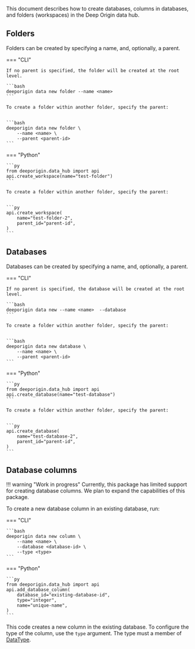This document describes how to create databases, columns in databases, and folders (workspaces) in the Deep Origin data hub.

## Folders

Folders can be created by specifying a name, and, optionally, a parent.

=== "CLI"

    If no parent is specified, the folder will be created at the root level.

    ```bash
    deeporigin data new folder --name <name>  
    ```

    To create a folder within another folder, specify the parent:


    ```bash
    deeporigin data new folder \
        --name <name> \ 
        --parent <parent-id>
    ```

=== "Python"

    ```py
    from deeporigin.data_hub import api
    api.create_workspace(name="test-folder")
    ```

    To create a folder within another folder, specify the parent:


    ```py
    api.create_workspace(
        name="test-folder-2",
        parent_id="parent-id",
    )
    ```

## Databases

Databases can be created by specifying a name, and, optionally, a parent.

=== "CLI"

    If no parent is specified, the database will be created at the root level.

    ```bash
    deeporigin data new --name <name>  --database
    ```

    To create a folder within another folder, specify the parent:


    ```bash
    deeporigin data new database \
        --name <name> \
        --parent <parent-id>
    ```

=== "Python"

    ```py
    from deeporigin.data_hub import api
    api.create_database(name="test-database")
    ```

    To create a folder within another folder, specify the parent:


    ```py
    api.create_database(
        name="test-database-2",
        parent_id="parent-id",
    )
    ```

## Database columns

!!! warning "Work in progress"
    Currently, this package has limited support for creating database columns. We plan to expand the capabilities of this package.

To create a new database column in an existing database, run:

=== "CLI"

    ```bash
    deeporigin data new column \
        --name <name> \
        --database <database-id> \
        --type <type>
    ```

=== "Python"

    ```py
    from deeporigin.data_hub import api
    api.add_database_column(
        database_id="existing-database-id",
        type="integer",
        name="unique-name",
    )
    ```

This code creates a new column in the existing database. To configure the type of the column, use the `type` argument. The type must a member of [DataType](../../ref/data-hub/types.md#src.utils.constants.DataType).
